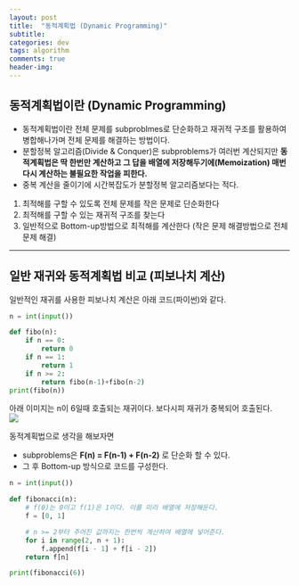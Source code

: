 ```yaml
---
layout: post
title:  "동적계획법 (Dynamic Programming)"
subtitle:   
categories: dev
tags: algorithm
comments: true
header-img: 
---
```


## 동적계획법이란 (Dynamic Programming)
- 동적계획법이란 전체 문제를 subproblmes로 단순화하고 재귀적 구조를 활용하여 병합해나가며 전체 문제를 해결하는 방법이다.  
- 분할정복 알고리즘(Divide & Conquer)은 subproblems가 여러번 계산되지만 __동적계획법은 딱 한번만 계산하고 그 답을 배열에 저장해두기에(Memoization) 매번 다시 계산하는 불필요한 작업을 피한다.__  
- 중복 계산을 줄이기에 시간복잡도가 분할정복 알고리즘보다는 적다.  
  
1. 최적해를 구할 수 있도록 전체 문제를 작은 문제로 단순화한다
1. 최적해를 구할 수 있는 재귀적 구조를 찾는다
1. 일반적으로 Bottom-up방법으로 최적해를 계산한다 (작은 문제 해결방법으로 전체 문제 해결)
  
---

## 일반 재귀와 동적계획법 비교 (피보나치 계산)
  
일반적인 재귀를 사용한 피보나치 계산은 아래 코드(파이썬)와 같다.  

```python
n = int(input())

def fibo(n):
    if n == 0:
        return 0
    if n == 1:
        return 1
    if n >= 2:
        return fibo(n-1)+fibo(n-2)
print(fibo(n))
```
  
아래 이미지는 n이 6일때 호출되는 재귀이다. 보다시피 재귀가 중복되어 호출된다.    
<img src="https://ataraxiady.github.io/assets/img/dev/boj/10870_2.png">
  

동적계획법으로 생각을 해보자면  
- subproblems은 __F(n) = F(n-1) + F(n-2)__ 로 단순화 할 수 있다.  
- 그 후 Bottom-up 방식으로 코드를 구성한다.  
  
```python
n = int(input())

def fibonacci(n):
    # f(0)는 0이고 f(1)은 1이다. 이를 미리 배열에 저장해둔다.
    f = [0, 1]

    # n >= 2부터 주어진 값까지는 한번씩 계산하여 배열에 넣어준다.
    for i in range(2, n + 1):
        f.append(f[i - 1] + f[i - 2])
    return f[n]

print(fibonacci(6))
```
